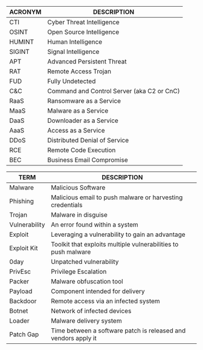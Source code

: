 | ACRONYM | DESCRIPTION |
| --- | --- |
| CTI | Cyber Threat Intelligence |
| OSINT | Open Source Intelligence |
| HUMINT | Human Intelligence |
| SIGINT | Signal Intelligence |
| APT | Advanced Persistent Threat |
| RAT | Remote Access Trojan |
| FUD | Fully Undetected |
| C&C | Command and Control Server (aka C2 or CnC) |
| RaaS | Ransomware as a Service |
| MaaS | Malware as a Service |
| DaaS | Downloader as a Service |
| AaaS | Access as a Service |
| DDoS | Distributed Denial of Service |
| RCE | Remote Code Execution |
| BEC | Business Email Compromise |

| TERM | DESCRIPTION |
| --- | --- |
| Malware | Malicious Software |
| Phishing | Malicious email to push malware or harvesting credentials |
| Trojan | Malware in disguise |
| Vulnerability | An error found within a system |
| Exploit | Leveraging a vulnerability to gain an advantage |
| Exploit Kit | Toolkit that exploits multiple vulnerabilities to push malware |
| 0day | Unpatched vulnerability |
| PrivEsc | Privilege Escalation |
| Packer | Malware obfuscation tool |
| Payload | Component intended for delivery |
| Backdoor | Remote access via an infected system |
| Botnet | Network of infected devices |
| Loader | Malware delivery system |
| Patch Gap | Time between a software patch is released and vendors apply it |
